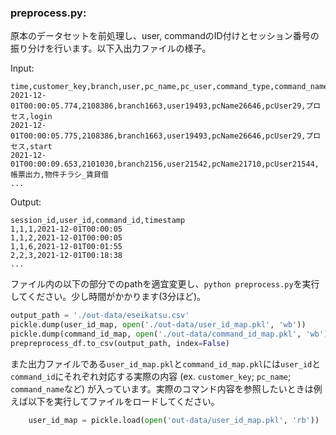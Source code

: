 ### preprocess.py:

原本のデータセットを前処理し、user, commandのID付けとセッション番号の振り分けを行います。以下入出力ファイルの様子。

Input:
```
time,customer_key,branch,user,pc_name,pc_user,command_type,command_name
2021-12-01T00:00:05.774,2108386,branch1663,user19493,pcName26646,pcUser29,プロセス,login
2021-12-01T00:00:05.775,2108386,branch1663,user19493,pcName26646,pcUser29,プロセス,start
2021-12-01T00:00:09.653,2101030,branch2156,user21542,pcName21710,pcUser21544,帳票出力,物件チラシ_賃貸借
...
```

Output:
```
session_id,user_id,command_id,timestamp
1,1,1,2021-12-01T00:00:05
1,1,2,2021-12-01T00:00:05
1,1,6,2021-12-01T00:01:55
2,2,3,2021-12-01T00:18:38
...
```

ファイル内の以下の部分でのpathを適宜変更し、`python preprocess.py`を実行してください。少し時間がかかります(3分ほど)。
```python
output_path = './out-data/eseikatsu.csv'
pickle.dump(user_id_map, open('./out-data/user_id_map.pkl', 'wb'))
pickle.dump(command_id_map, open('./out-data/command_id_map.pkl', 'wb'))
prepreprocess_df.to_csv(output_path, index=False)
```
また出力ファイルである`user_id_map.pkl`と`command_id_map.pkl`には`user_id`と`command_id`にそれぞれ対応する実際の内容 (ex. `customer_key`; `pc_name`; `command_name`など) が入っています。実際のコマンド内容を参照したいときは例えば以下を実行してファイルをロードしてください。
```python
    user_id_map = pickle.load(open('out-data/user_id_map.pkl', 'rb'))
```
